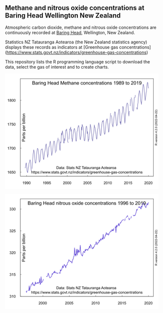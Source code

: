 ## Methane and nitrous oxide concentrations at Baring Head Wellington New Zealand

Atmospheric carbon dioxide, methane and nitrous oxide concentrations are continuously recorded at [Baring Head](https://en.wikipedia.org/wiki/Baring_Head), Wellington, New Zealand.

Statistics NZ Tatauranga Aotearoa (the New Zealand statistics agency) displays these records as indicators at [Greenhouse gas concentrations] (https://www.stats.govt.nz/indicators/greenhouse-gas-concentrations) 

This repository lists the R programming language script to download the data, select the gas of interest and to create charts.

![](NZmethane-2019-720by540.svg)

![](NZnitrousoxide-2019-720by540.svg)
